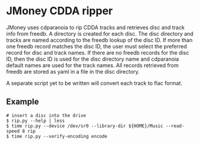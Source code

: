 # JMoney CDDA ripper

JMoney uses cdparanoia to rip CDDA tracks and retrieves disc and track info
from freedb.  A directory is created for each disc.  The disc directory and
tracks are named according to the freedb lookup of the disc ID.  If more than
one freedb record matches the disc ID, the user must select the preferred
record for disc and track names.  If there are no freedb records for the disc
ID, then the disc ID is used for the disc directory name and cdparanoia default
names are used for the track names.  All records retrieved from freedb are
stored as yaml in a file in the disc directory.

A separate script yet to be written will convert each track to flac format.

## Example
```console
# insert a disc into the drive
$ rip.py --help | less
$ time rip.py --device /dev/sr0 --library-dir ${HOME}/Music --read-speed 8 rip
$ time rip.py --verify-encoding encode
```
